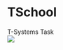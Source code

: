 # TSchool
T-Systems Task  
<a href="https://codeclimate.com/github/SonarSource/sonarqube/test_coverage"><img src="https://api.codeclimate.com/v1/badges/f69211327b19e11e4c6f/test_coverage" /></a>
